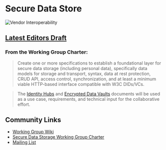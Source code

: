 # Secure Data Store

![Vendor Interoperability](https://github.com/decentralized-identity/secure-data-store/workflows/Vendor%20Interoperability/badge.svg)

## [Latest Editors Draft](https://identity.foundation/secure-data-store/)

### From the Working Group Charter:

> Create one or more specifications to establish a foundational layer for secure data storage (including personal data), specifically
data models for storage and transport, syntax, data at rest protection, CRUD API, access control, synchronization, and at least a
minimum viable HTTP-based interface compatible with W3C DIDs/VCs.

> The [Identity Hubs](https://github.com/decentralized-identity/identity-hub) and [Encrypted Data Vaults](https://github.com/digitalbazaar/encrypted-data-vaults) documents will be used as a use case, requirements, and technical input for the
collaborative effort.

## Community Links

- [Working Group Wiki](https://dif.groups.io/g/sds-wg/wiki)
- [Secure Data Storage Working Group Charter](https://drive.google.com/file/d/1vf2CsD9QZstzrd6CJ4WFVHw0WKwwNLHf/view)
- [Mailing List](https://dif.groups.io/g/sds-wg/wiki/home)

